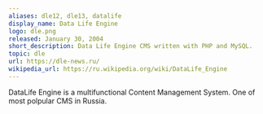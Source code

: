 ```yaml
---
aliases: dle12, dle13, datalife
display_name: Data Life Engine
logo: dle.png
released: January 30, 2004
short_description: Data Life Engine CMS written with PHP and MySQL.
topic: dle
url: https://dle-news.ru/
wikipedia_url: https://ru.wikipedia.org/wiki/DataLife_Engine
---
```

DataLife Engine is a multifunctional Content Management System. One of most polpular CMS in Russia.
